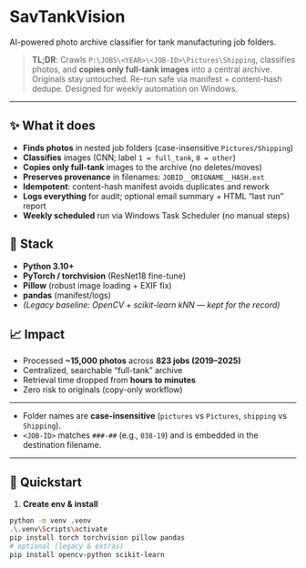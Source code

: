 # SavTankVision
AI-powered photo archive classifier for tank manufacturing job folders.

> **TL;DR**: Crawls `P:\JOBS\<YEAR>\<JOB-ID>\Pictures\Shipping`, classifies photos, and **copies only full-tank images** into a central archive. Originals stay untouched. Re-run safe via manifest + content-hash dedupe. Designed for weekly automation on Windows.

---

## ✨ What it does
- **Finds photos** in nested job folders (case-insensitive `Pictures/Shipping`)
- **Classifies** images (CNN; label `1 = full_tank`, `0 = other`)
- **Copies only full-tank** images to the archive (no deletes/moves)
- **Preserves provenance** in filenames: `JOBID__ORIGNAME__HASH.ext`
- **Idempotent**: content-hash manifest avoids duplicates and rework
- **Logs everything** for audit; optional email summary + HTML “last run” report
- **Weekly scheduled** run via Windows Task Scheduler (no manual steps)

## 🧱 Stack
- **Python 3.10+**
- **PyTorch / torchvision** (ResNet18 fine-tune)
- **Pillow** (robust image loading + EXIF fix)
- **pandas** (manifest/logs)
- *(Legacy baseline: OpenCV + scikit-learn kNN — kept for the record)*

## 📈 Impact
- Processed **~15,000 photos** across **823 jobs (2019–2025)**
- Centralized, searchable “full-tank” archive
- Retrieval time dropped from **hours to minutes**
- Zero risk to originals (copy-only workflow)

---

- Folder names are **case-insensitive** (`pictures` vs `Pictures`, `shipping` vs `Shipping`).
- `<JOB-ID>` matches `###-##` (e.g., `038-19`) and is embedded in the destination filename.

---

## 🚀 Quickstart

1) **Create env & install**
```bash
python -m venv .venv
.\.venv\Scripts\activate
pip install torch torchvision pillow pandas
# optional (legacy & extras)
pip install opencv-python scikit-learn

